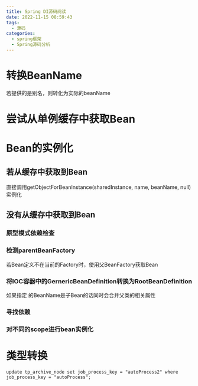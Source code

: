 ```yaml
---
title: Spring DI源码阅读
date: 2022-11-15 08:59:43
tags:
  - 源码
categories:
  - spring框架
  - Spring源码分析
---
```


# 转换BeanName

若提供的是别名，则转化为实际的beanName

# 尝试从单例缓存中获取Bean



# Bean的实例化



## 若从缓存中获取到Bean

直接调用getObjectForBeanInstance(sharedInstance, name, beanName, null)实例化

## 没有从缓存中获取到Bean

### 原型模式依赖检查

### 检测parentBeanFactory

若Bean定义不在当前的Factory时，使用父BeanFactory获取Bean

### 将IOC容器中的GernericBeanDefinition转换为RootBeanDefinition

如果指定 的BeanName是子Bean的话同时会合并父类的相关属性

### 寻找依赖



### 对不同的scope进行bean实例化



# 类型转换



```
update tp_archive_node set job_process_key = "autoProcess2" where job_process_key = "autoProcess";
```



